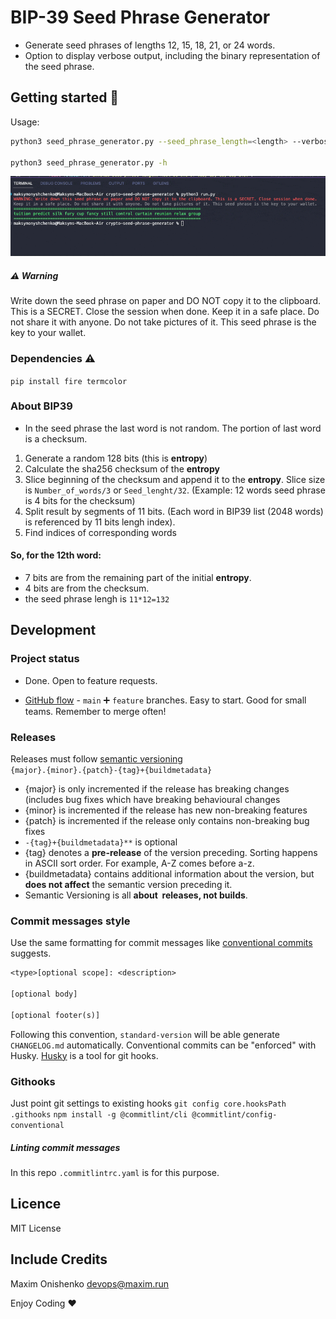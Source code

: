 # BIP-39 Seed Phrase Generator
- Generate seed phrases of lengths 12, 15, 18, 21, or 24 words.
- Option to display verbose output, including the binary representation of the seed phrase.
## Getting started 🚀 
Usage:
```bash
python3 seed_phrase_generator.py --seed_phrase_length=<length> --verbose=<True/False>

python3 seed_phrase_generator.py -h
```
![Example](<docs/CleanShot 2024-02-23 at 16.44.38.gif>)
##### ⚠️ Warning
Write down the seed phrase on paper and DO NOT copy it to the clipboard. This is a SECRET. Close the session when done.
Keep it in a safe place. Do not share it with anyone. Do not take pictures of it. This seed phrase is the key to your wallet.


### Dependencies  ⚠️
`pip install fire termcolor`


### About BIP39
- In the seed phrase the last word is not random. The portion of last word is a checksum.

1. Generate a random 128 bits (this is **entropy**)
2. Calculate the sha256 checksum of the **entropy**
3. Slice beginning of the checksum and append it to the **entropy**. Slice size is `Number_of_words/3` or `Seed_lenght/32`. (Example: 12 words seed phrase is 4 bits for the checksum)
4. Split result by segments of 11 bits. (Each word in BIP39 list (2048 words) is referenced by 11 bits lengh index).
5. Find indices of corresponding words
#### So, for the 12th word:
- 7 bits are from the remaining part of the initial **entropy**.
- 4 bits are from the checksum.
- the seed phrase lengh is `11*12=132`


## Development
### Project status
- Done. Open to feature requests.

- [GitHub flow](https://docs.github.com/en/get-started/quickstart/github-flow) - `main` ➕ `feature` branches. Easy to start. Good for small teams. Remember to merge often!

### Releases
Releases must follow [semantic versioning](https://semver.org/lang/uk/)  
`{major}.{minor}.{patch}-{tag}+{buildmetadata}`
-   {major} is only incremented if the release has breaking changes (includes bug fixes which have breaking behavioural changes
-   {minor} is incremented if the release has new non-breaking features
-   {patch} is incremented if the release only contains non-breaking bug fixes
- `-{tag}+{buildmetadata}**` is optional
-   {tag} denotes a **pre-release** of the version preceding. Sorting happens in ASCII sort order. For example, A-Z comes before a-z.
-   {buildmetadata} contains additional information about the version, but **does not affect** the semantic version preceding it.
- Semantic Versioning is all **about  releases, not builds**.



### Commit messages style
Use the same formatting for commit messages like [conventional commits](https://www.conventionalcommits.org/) suggests. 
```txt
<type>[optional scope]: <description>

[optional body]

[optional footer(s)]
```
Following this convention, `standard-version` will be able generate `CHANGELOG.md`  automatically.
Conventional commits can be "enforced" with Husky. [Husky](https://typicode.github.io/husky/#/) is a tool for git hooks.

### Githooks
Just point git settings to existing hooks
`git config core.hooksPath .githooks`
`npm install -g @commitlint/cli @commitlint/config-conventional`

##### Linting commit messages
In this repo `.commitlintrc.yaml` is for this purpose.


## Licence
MIT License 


## Include Credits
Maxim Onishenko devops@maxim.run


Enjoy Coding ❤
